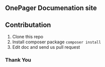 ## OnePager Documenation site

## Contributation
1. Clone this repo
2. Install composer package `composer install`
3. Edit doc and send us pull request

### Thank You